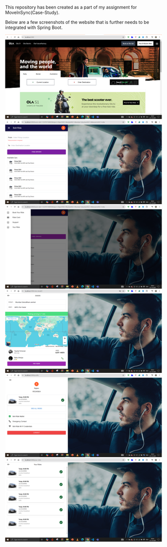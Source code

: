 This repository has been created as a part of my assignment for MoveInSync(Case-Study).

Below are a few screenshots of the website that is further needs to be integrated with Spring Boot.

![image alt](https://github.com/coderhustler/BoltRide/blob/8e438da8ef3f7216f7f97e1c55f56ca4545d4fff/Screenshot%202024-10-25%2008.30.18.png)
![image alt](https://github.com/coderhustler/BoltRide/blob/8e438da8ef3f7216f7f97e1c55f56ca4545d4fff/Screenshot%202024-10-25%2008.32.09.png)
![image alt](https://github.com/coderhustler/BoltRide/blob/8e438da8ef3f7216f7f97e1c55f56ca4545d4fff/Screenshot%202024-10-25%2008.33.10.png)
![image alt](https://github.com/coderhustler/BoltRide/blob/8e438da8ef3f7216f7f97e1c55f56ca4545d4fff/Screenshot%202024-10-25%2008.33.48.png)
![image alt](https://github.com/coderhustler/BoltRide/blob/8e438da8ef3f7216f7f97e1c55f56ca4545d4fff/Screenshot%202024-10-25%2008.34.31.png)
![image alt](https://github.com/coderhustler/BoltRide/blob/8e438da8ef3f7216f7f97e1c55f56ca4545d4fff/Screenshot%202024-10-25%2008.34.38.png)
